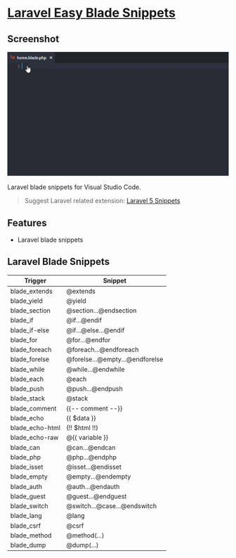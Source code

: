 # [Laravel Easy Blade Snippets](https://marketplace.visualstudio.com/items?itemName=dacoto.laravel-easy-blade-snippets)

## Screenshot

![Demo](https://github.com/dacoto/laravel-easy-blade-snippets/raw/master/images/screenshot.gif)

Laravel blade snippets for Visual Studio Code.

> Suggest Laravel related extension: [Laravel 5 Snippets](https://marketplace.visualstudio.com/items?itemName=onecentlin.laravel5-snippets)

## Features

* Laravel blade snippets

## Laravel Blade Snippets

| Trigger            | Snippet                         |
|--------------------|---------------------------------|
| blade_extends      | @extends                        |
| blade_yield        | @yield                          |
| blade_section      | @section...@endsection          |
| blade_if           | @if...@endif                    |
| blade_if-else      | @if...@else...@endif            |
| blade_for          | @for...@endfor                  |
| blade_foreach      | @foreach...@endforeach          |
| blade_forelse      | @forelse...@empty...@endforelse |
| blade_while        | @while...@endwhile              |
| blade_each         | @each                           |
| blade_push         | @push...@endpush                |
| blade_stack        | @stack                          |
| blade_comment      | {{-- comment --}}               |
| blade_echo         | {{ $data }}                     |
| blade_echo-html    | {!! $html !!}                   |
| blade_echo-raw     | @{{ variable }}                 |
| blade_can          | @can...@endcan                  |
| blade_php          | @php...@endphp                  |
| blade_isset        | @isset...@endisset              |
| blade_empty        | @empty...@endempty              |
| blade_auth         | @auth...@endauth                |
| blade_guest        | @guest...@endguest              |
| blade_switch       | @switch...@case...@endswitch    |
| blade_lang         | @lang                           |
| blade_csrf         | @csrf                           |
| blade_method       | @method(...)                    |
| blade_dump         | @dump(...)                      |
